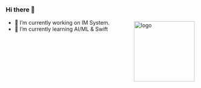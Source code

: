 ### Hi there 👋

<!--
**starsea/starsea** is a ✨ _special_ ✨ repository because its `README.md` (this file) appears on your GitHub profile.

Here are some ideas to get you started:

- 🔭 I’m currently working on ...
- 🌱 I’m currently learning ...
- 👯 I’m looking to collaborate on ...
- 🤔 I’m looking for help with ...
- 💬 Ask me about ...
- 📫 How to reach me: ...
- 😄 Pronouns: ...
- ⚡ Fun fact: ...
-->


<img src="https://github-readme-stats.vercel.app/api/top-langs/?username=starsea" alt="logo" height="160" align="right" style="margin: 5px; margin-bottom: 20px;" />


- 🔭 I’m currently working on IM System.
- 🌱 I’m currently learning AI/ML & Swift


